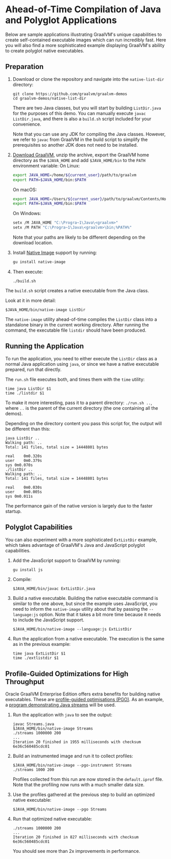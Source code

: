 # Ahead-of-Time Compilation of Java and Polyglot Applications

Below are sample applications illustrating GraalVM's unique capabilities to create self-contained executable images which can run incredibly fast.
Here you will also find a more sophisticated example displaying GraalVM's ability to create polyglot native executables.

## Preparation

1. Download or clone the repository and navigate into the `native-list-dir` directory:
    ```shell
    git clone https://github.com/graalvm/graalvm-demos
    cd graalvm-demos/native-list-dir
    ```
    There are two Java classes, but you will start by building `ListDir.java` for the purposes of this demo.
    You can manually execute `javac ListDir.java`, and there is also a `build.sh` script included for your convenience.
    
    Note that you can use any JDK for compiling the Java classes.
    However, we refer to `javac` from GraalVM in the build script to simplify the prerequisites so another JDK does not need to be installed.

2. [Download GraalVM](https://www.graalvm.org/downloads/), unzip the archive, export the GraalVM home directory as the `$JAVA_HOME` and add `$JAVA_HOME/bin` to the `PATH` environment variable:
    On Linux:
    ```bash
    export JAVA_HOME=/home/${current_user}/path/to/graalvm
    export PATH=$JAVA_HOME/bin:$PATH
    ```
    On macOS:
    ```bash
    export JAVA_HOME=/Users/${current_user}/path/to/graalvm/Contents/Home
    export PATH=$JAVA_HOME/bin:$PATH
    ```
    On Windows:
    ```bash
    setx /M JAVA_HOME "C:\Progra~1\Java\<graalvm>"
    setx /M PATH "C:\Progra~1\Java\<graalvm>\bin;%PATH%"
    ```
    Note that your paths are likely to be different depending on the download location.

3. Install [Native Image](../reference-manual/native-image/README.md/#install-native-image) support by running:
    ```bash
    gu install native-image
    ```

4. Then execute:
    ```shell
    ./build.sh
    ```

The `build.sh` script creates a native executable from the Java class.

Look at it in more detail:
```shell
$JAVA_HOME/bin/native-image ListDir
```
The `native-image` utility ahead-of-time compiles the `ListDir` class into a standalone binary in the current working directory.
After running the command, the executable file `listdir` should have been produced.

## Running the Application

To run the application, you need to either execute the `ListDir` class as a normal Java application using `java`, or since we have a native executable prepared, run that directly.

The `run.sh` file executes both, and times them with the `time` utility:
```shell
time java ListDir $1
time ./listdir $1
```

To make it more interesting, pass it to a parent directory: `./run.sh ..`, where `..` is the parent of the current directory (the one containing all the demos).

Depending on the directory content you pass this script for, the output will be different than this:
```shell
java ListDir ..
Walking path: ..
Total: 141 files, total size = 14448801 bytes

real	0m0.320s
user	0m0.379s
sys	0m0.070s
./listDir ..
Walking path: ..
Total: 141 files, total size = 14448801 bytes

real	0m0.030s
user	0m0.005s
sys	0m0.011s
```
The performance gain of the native version is largely due to the faster startup.

## Polyglot Capabilities

You can also experiment with a more sophisticated `ExtListDir` example, which takes advantage of GraalVM's Java and JavaScript polyglot capabilities.

1. Add the JavaScript support to GraalVM by running:
    ```bash
    gu install js
    ```
  
2. Compile:
    ```shell
    $JAVA_HOME/bin/javac ExtListDir.java
    ```

3. Build a native executable. Building the native executable command is similar to the one above, but since the example uses JavaScript, you need to inform the `native-image` utility about that by passing the `--language:js` option. Note that it takes a bit more time because it needs to include the JavaScript support.
    ```shell
    $JAVA_HOME/bin/native-image --language:js ExtListDir
    ```

4. Run the application from a native executable. The execution is the same as in the previous example:
    ```shell
    time java ExtListDir $1
    time ./extlistdir $1
    ```

## Profile-Guided Optimizations for High Throughput

Oracle GraalVM Enterprise Edition offers extra benefits for building native executables.
These are [profile-guided optimisations (PGO)](../reference-manual/native-image/guides/optimize-native-executable-with-pgo.md).
As an example, a [program demonstrating Java streams](https://github.com/graalvm/graalvm-demos/blob/master/scala-examples/streams/Streams.java) will be used.

1. Run the application with `java` to see the output:
    ```shell
    javac Streams.java
    $JAVA_HOME/bin/native-image Streams
    ./streams 1000000 200
    ...
    Iteration 20 finished in 1955 milliseconds with checksum 6e36c560485cdc01
    ```

2. Build an instrumented image and run it to collect profiles:
    ```shell
    $JAVA_HOME/bin/native-image --pgo-instrument Streams
    ./streams 1000 200
    ```
    Profiles collected from this run are now stored in the `default.iprof` file. Note that the profiling now runs with a much smaller data size.

3. Use the profiles gathered at the previous step to build an optimized native executable:
    ```shell
    $JAVA_HOME/bin/native-image --pgo Streams
    ```

4. Run that optimized native executable:
    ```shell
    ./streams 1000000 200
    ...
    Iteration 20 finished in 827 milliseconds with checksum 6e36c560485cdc01
    ```
    You should see more than 2x improvements in performance.
